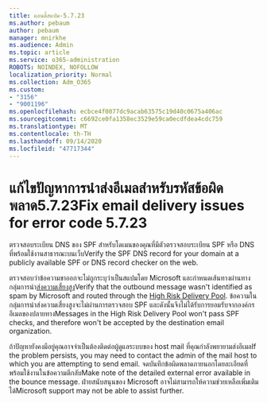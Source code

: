 ```yaml
---
title: แอนตี้สแปม-5.7.23
ms.author: pebaum
author: pebaum
manager: mnirkhe
ms.audience: Admin
ms.topic: article
ms.service: o365-administration
ROBOTS: NOINDEX, NOFOLLOW
localization_priority: Normal
ms.collection: Adm_O365
ms.custom:
- "3156"
- "9001196"
ms.openlocfilehash: ecbce4f0077dc9acab63575c19d40c0675a406ac
ms.sourcegitcommit: c6692ce0fa1358ec3529e59ca0ecdfdea4cdc759
ms.translationtype: MT
ms.contentlocale: th-TH
ms.lasthandoff: 09/14/2020
ms.locfileid: "47717344"
---
```

# <a name="fix-email-delivery-issues-for-error-code-5723"></a><span data-ttu-id="3bbb8-102">แก้ไขปัญหาการนำส่งอีเมลสำหรับรหัสข้อผิดพลาด5.7.23</span><span class="sxs-lookup"><span data-stu-id="3bbb8-102">Fix email delivery issues for error code 5.7.23</span></span>

<span data-ttu-id="3bbb8-103">ตรวจสอบระเบียน DNS ของ SPF สำหรับโดเมนของคุณที่มีตัวตรวจสอบระเบียน SPF หรือ DNS ที่พร้อมใช้งานสาธารณะบนเว็บ</span><span class="sxs-lookup"><span data-stu-id="3bbb8-103">Verify the SPF DNS record for your domain at a publicly available SPF or DNS record checker on the web.</span></span>

<span data-ttu-id="3bbb8-104">ตรวจสอบว่าข้อความขาออกจะไม่ถูกระบุว่าเป็นสแปมโดย Microsoft และกำหนดเส้นทางผ่านทางกลุ่มการนำ[ส่งความเสี่ยงสูง](https://docs.microsoft.com/microsoft-365/security/office-365-security/high-risk-delivery-pool-for-outbound-messages)</span><span class="sxs-lookup"><span data-stu-id="3bbb8-104">Verify that the outbound message wasn't identified as spam by Microsoft and routed through the [High Risk Delivery Pool](https://docs.microsoft.com/microsoft-365/security/office-365-security/high-risk-delivery-pool-for-outbound-messages).</span></span> <span data-ttu-id="3bbb8-105">ข้อความในกลุ่มการนำส่งความเสี่ยงสูงจะไม่ผ่านการตรวจสอบ SPF และดังนั้นจึงไม่ได้รับการยอมรับจากองค์กรอีเมลของปลายทาง</span><span class="sxs-lookup"><span data-stu-id="3bbb8-105">Messages in the High Risk Delivery Pool won't pass SPF checks, and therefore won't be accepted by the destination email organization.</span></span>

<span data-ttu-id="3bbb8-106">ถ้าปัญหายังคงมีอยู่คุณอาจจำเป็นต้องติดต่อผู้ดูแลระบบของ host mail ที่คุณกำลังพยายามส่งอีเมล</span><span class="sxs-lookup"><span data-stu-id="3bbb8-106">If the problem persists, you may need to contact the admin of the mail host to which you are attempting to send email.</span></span> <span data-ttu-id="3bbb8-107">จดบันทึกข้อผิดพลาดภายนอกโดยละเอียดที่พร้อมใช้งานในข้อความตีกลับ</span><span class="sxs-lookup"><span data-stu-id="3bbb8-107">Make note of the detailed external error available in the bounce message.</span></span> <span data-ttu-id="3bbb8-108">ฝ่ายสนับสนุนของ Microsoft อาจไม่สามารถให้ความช่วยเหลือเพิ่มเติมได้</span><span class="sxs-lookup"><span data-stu-id="3bbb8-108">Microsoft support may not be able to assist further.</span></span>
